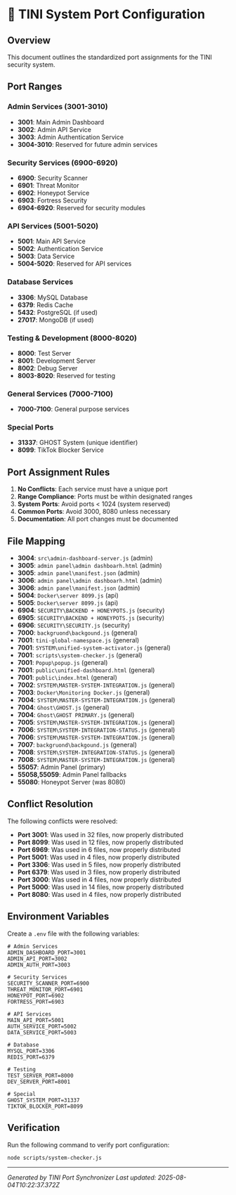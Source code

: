 # 🔌 TINI System Port Configuration

## Overview
This document outlines the standardized port assignments for the TINI security system.

## Port Ranges

### Admin Services (3001-3010)
- **3001**: Main Admin Dashboard
- **3002**: Admin API Service
- **3003**: Admin Authentication Service
- **3004-3010**: Reserved for future admin services

### Security Services (6900-6920)
- **6900**: Security Scanner
- **6901**: Threat Monitor
- **6902**: Honeypot Service
- **6903**: Fortress Security
- **6904-6920**: Reserved for security modules

### API Services (5001-5020)
- **5001**: Main API Service
- **5002**: Authentication Service
- **5003**: Data Service
- **5004-5020**: Reserved for API services

### Database Services
- **3306**: MySQL Database
- **6379**: Redis Cache
- **5432**: PostgreSQL (if used)
- **27017**: MongoDB (if used)

### Testing & Development (8000-8020)
- **8000**: Test Server
- **8001**: Development Server
- **8002**: Debug Server
- **8003-8020**: Reserved for testing

### General Services (7000-7100)
- **7000-7100**: General purpose services

### Special Ports
- **31337**: GHOST System (unique identifier)
- **8099**: TikTok Blocker Service

## Port Assignment Rules

1. **No Conflicts**: Each service must have a unique port
2. **Range Compliance**: Ports must be within designated ranges
3. **System Ports**: Avoid ports < 1024 (system reserved)
4. **Common Ports**: Avoid 3000, 8080 unless necessary
5. **Documentation**: All port changes must be documented

## File Mapping

- **3004**: `src\admin-dashboard-server.js` (admin)
- **3005**: `admin panel\admin dashboarh.html` (admin)
- **3005**: `admin panel\manifest.json` (admin)
- **3006**: `admin panel\admin dashboarh.html` (admin)
- **3006**: `admin panel\manifest.json` (admin)
- **5004**: `Docker\server 8099.js` (api)
- **5005**: `Docker\server 8099.js` (api)
- **6904**: `SECURITY\BACKEND + HONEYPOTS.js` (security)
- **6905**: `SECURITY\BACKEND + HONEYPOTS.js` (security)
- **6906**: `SECURITY\SECURITY.js` (security)
- **7000**: `backgruond\backgound.js` (general)
- **7001**: `tini-global-namespace.js` (general)
- **7001**: `SYSTEM\unified-system-activator.js` (general)
- **7001**: `scripts\system-checker.js` (general)
- **7001**: `Popup\popup.js` (general)
- **7001**: `public\unified-dashboard.html` (general)
- **7001**: `public\index.html` (general)
- **7002**: `SYSTEM\MASTER-SYSTEM-INTEGRATION.js` (general)
- **7003**: `Docker\Monitoring Docker.js` (general)
- **7004**: `SYSTEM\MASTER-SYSTEM-INTEGRATION.js` (general)
- **7004**: `Ghost\GHOST.js` (general)
- **7004**: `Ghost\GHOST PRIMARY.js` (general)
- **7005**: `SYSTEM\MASTER-SYSTEM-INTEGRATION.js` (general)
- **7006**: `SYSTEM\SYSTEM-INTEGRATION-STATUS.js` (general)
- **7006**: `SYSTEM\MASTER-SYSTEM-INTEGRATION.js` (general)
- **7007**: `backgruond\backgound.js` (general)
- **7008**: `SYSTEM\SYSTEM-INTEGRATION-STATUS.js` (general)
- **7008**: `SYSTEM\MASTER-SYSTEM-INTEGRATION.js` (general)
- **55057**: Admin Panel (primary)
- **55058,55059**: Admin Panel fallbacks
- **55080**: Honeypot Server (was 8080)

## Conflict Resolution

The following conflicts were resolved:

- **Port 3001**: Was used in 32 files, now properly distributed
- **Port 8099**: Was used in 12 files, now properly distributed
- **Port 6969**: Was used in 6 files, now properly distributed
- **Port 5001**: Was used in 4 files, now properly distributed
- **Port 3306**: Was used in 5 files, now properly distributed
- **Port 6379**: Was used in 3 files, now properly distributed
- **Port 3000**: Was used in 4 files, now properly distributed
- **Port 5000**: Was used in 14 files, now properly distributed
- **Port 8080**: Was used in 4 files, now properly distributed


## Environment Variables

Create a `.env` file with the following variables:

```env
# Admin Services
ADMIN_DASHBOARD_PORT=3001
ADMIN_API_PORT=3002
ADMIN_AUTH_PORT=3003

# Security Services  
SECURITY_SCANNER_PORT=6900
THREAT_MONITOR_PORT=6901
HONEYPOT_PORT=6902
FORTRESS_PORT=6903

# API Services
MAIN_API_PORT=5001
AUTH_SERVICE_PORT=5002
DATA_SERVICE_PORT=5003

# Database
MYSQL_PORT=3306
REDIS_PORT=6379

# Testing
TEST_SERVER_PORT=8000
DEV_SERVER_PORT=8001

# Special
GHOST_SYSTEM_PORT=31337
TIKTOK_BLOCKER_PORT=8099
```

## Verification

Run the following command to verify port configuration:

```bash
node scripts/system-checker.js
```

---
*Generated by TINI Port Synchronizer*
*Last updated: 2025-08-04T10:22:37.372Z*
